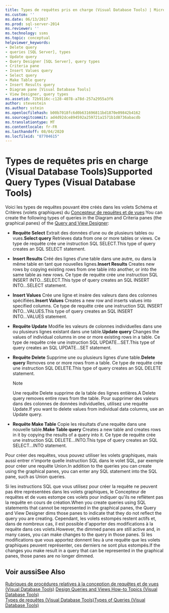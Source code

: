 ```yaml
---
title: Types de requêtes pris en charge (Visual Database Tools) | Microsoft Docs
ms.custom: ''
ms.date: 06/13/2017
ms.prod: sql-server-2014
ms.reviewer: ''
ms.technology: ssms
ms.topic: conceptual
helpviewer_keywords:
- Delete query
- queries [SQL Server], types
- Update query
- Query Designer [SQL Server], query types
- Criteria pane
- Insert Values query
- Select query
- Make Table query
- Insert Results query
- Diagram pane [Visual Database Tools]
- View Designer, query types
ms.assetid: 72b9116c-c128-4078-a78d-257a2955a3f6
author: stevestein
ms.author: sstein
ms.openlocfilehash: b00b7018fc6d0b631696811bd1870e09842b4162
ms.sourcegitcommit: ad4d92dce894592a259721a1571b1d8736abacdb
ms.translationtype: MT
ms.contentlocale: fr-FR
ms.lasthandoff: 08/04/2020
ms.locfileid: "87704615"
---
```

# <a name="supported-query-types-visual-database-tools"></a><span data-ttu-id="924c5-102">Types de requêtes pris en charge (Visual Database Tools)</span><span class="sxs-lookup"><span data-stu-id="924c5-102">Supported Query Types (Visual Database Tools)</span></span>
  <span data-ttu-id="924c5-103">Voici les types de requêtes pouvant être créés dans les volets Schéma et Critères (volets graphiques) du [Concepteur de requêtes et de vues](visual-database-tools.md):</span><span class="sxs-lookup"><span data-stu-id="924c5-103">You can create the following types of queries in the Diagram and Criteria panes (the graphical panes) of the [Query and View Designer](visual-database-tools.md):</span></span>  
  
-   <span data-ttu-id="924c5-104">**Requête Select** Extrait des données d’une ou de plusieurs tables ou vues.</span><span class="sxs-lookup"><span data-stu-id="924c5-104">**Select query** Retrieves data from one or more tables or views.</span></span> <span data-ttu-id="924c5-105">Ce type de requête crée une instruction SQL SELECT.</span><span class="sxs-lookup"><span data-stu-id="924c5-105">This type of query creates an SQL SELECT statement.</span></span>  
  
-   <span data-ttu-id="924c5-106">**Insert Results** Créé des lignes d’une table dans une autre, ou dans la même table en tant que nouvelles lignes.</span><span class="sxs-lookup"><span data-stu-id="924c5-106">**Insert Results** Creates new rows by copying existing rows from one table into another, or into the same table as new rows.</span></span> <span data-ttu-id="924c5-107">Ce type de requête crée une instruction SQL INSERT INTO...SELECT.</span><span class="sxs-lookup"><span data-stu-id="924c5-107">This type of query creates an SQL INSERT INTO...SELECT statement.</span></span>  
  
-   <span data-ttu-id="924c5-108">**Insert Values** Crée une ligne et insère des valeurs dans des colonnes spécifiées.</span><span class="sxs-lookup"><span data-stu-id="924c5-108">**Insert Values** Creates a new row and inserts values into specified columns.</span></span> <span data-ttu-id="924c5-109">Ce type de requête crée une instruction SQL INSERT INTO...VALUES.</span><span class="sxs-lookup"><span data-stu-id="924c5-109">This type of query creates an SQL INSERT INTO...VALUES statement.</span></span>  
  
-   <span data-ttu-id="924c5-110">**Requête Update** Modifie les valeurs de colonnes individuelles dans une ou plusieurs lignes existant dans une table.</span><span class="sxs-lookup"><span data-stu-id="924c5-110">**Update query** Changes the values of individual columns in one or more existing rows in a table.</span></span> <span data-ttu-id="924c5-111">Ce type de requête crée une instruction SQL UPDATE...SET.</span><span class="sxs-lookup"><span data-stu-id="924c5-111">This type of query creates an SQL UPDATE...SET statement.</span></span>  
  
-   <span data-ttu-id="924c5-112">**Requête Delete** Supprime une ou plusieurs lignes d’une table.</span><span class="sxs-lookup"><span data-stu-id="924c5-112">**Delete query** Removes one or more rows from a table.</span></span> <span data-ttu-id="924c5-113">Ce type de requête crée une instruction SQL DELETE.</span><span class="sxs-lookup"><span data-stu-id="924c5-113">This type of query creates an SQL DELETE statement.</span></span>  
  
    > [!NOTE]  
    >  <span data-ttu-id="924c5-114">Une requête Delete supprime de la table des lignes entières.</span><span class="sxs-lookup"><span data-stu-id="924c5-114">A Delete query removes entire rows from the table.</span></span> <span data-ttu-id="924c5-115">Pour supprimer des valeurs dans des colonnes de données individuelles, utilisez une requête Update.</span><span class="sxs-lookup"><span data-stu-id="924c5-115">If you want to delete values from individual data columns, use an Update query.</span></span>  
  
-   <span data-ttu-id="924c5-116">**Requête Make Table** Copie les résultats d’une requête dans une nouvelle table.</span><span class="sxs-lookup"><span data-stu-id="924c5-116">**Make Table query** Creates a new table and creates rows in it by copying the results of a query into it.</span></span> <span data-ttu-id="924c5-117">Ce type de requête crée une instruction SQL DELETE...INTO.</span><span class="sxs-lookup"><span data-stu-id="924c5-117">This type of query creates an SQL SELECT...INTO statement.</span></span>  
  
 <span data-ttu-id="924c5-118">Pour créer des requêtes, vous pouvez utiliser les volets graphiques, mais aussi entrer n'importe quelle instruction SQL dans le volet SQL, par exemple pour créer une requête Union.</span><span class="sxs-lookup"><span data-stu-id="924c5-118">In addition to the queries you can create using the graphical panes, you can enter any SQL statement into the SQL pane, such as Union queries.</span></span>  
  
 <span data-ttu-id="924c5-119">Si les instructions SQL que vous utilisez pour créer la requête ne peuvent pas être représentées dans les volets graphiques, le Concepteur de requêtes et de vues estompe ces volets pour indiquer qu'ils ne reflètent pas la requête en cours de création.</span><span class="sxs-lookup"><span data-stu-id="924c5-119">When you create queries using SQL statements that cannot be represented in the graphical panes, the Query and View Designer dims those panes to indicate that they do not reflect the query you are creating.</span></span> <span data-ttu-id="924c5-120">Cependant, les volets estompés restent actifs et, dans de nombreux cas, il est possible d'apporter des modifications à la requête dans ces volets.</span><span class="sxs-lookup"><span data-stu-id="924c5-120">However, the dimmed panes are still active and, in many cases, you can make changes to the query in those panes.</span></span> <span data-ttu-id="924c5-121">Si les modifications que vous apportez donnent lieu à une requête que les volets graphiques peuvent représenter, ces derniers ne sont plus estompés.</span><span class="sxs-lookup"><span data-stu-id="924c5-121">If the changes you make result in a query that can be represented in the graphical panes, those panes are no longer dimmed.</span></span>  
  
## <a name="see-also"></a><span data-ttu-id="924c5-122">Voir aussi</span><span class="sxs-lookup"><span data-stu-id="924c5-122">See Also</span></span>  
 <span data-ttu-id="924c5-123">[Rubriques de procédures relatives à la conception de requêtes et de vues &#40;Visual Database Tools&#41;](design-queries-and-views-how-to-topics-visual-database-tools.md) </span><span class="sxs-lookup"><span data-stu-id="924c5-123">[Design Queries and Views How-to Topics &#40;Visual Database Tools&#41;](design-queries-and-views-how-to-topics-visual-database-tools.md) </span></span>  
 [<span data-ttu-id="924c5-124">Types de requêtes &#40;Visual Database Tools&#41;</span><span class="sxs-lookup"><span data-stu-id="924c5-124">Types of Queries &#40;Visual Database Tools&#41;</span></span>](types-of-queries-visual-database-tools.md)  
  
  
